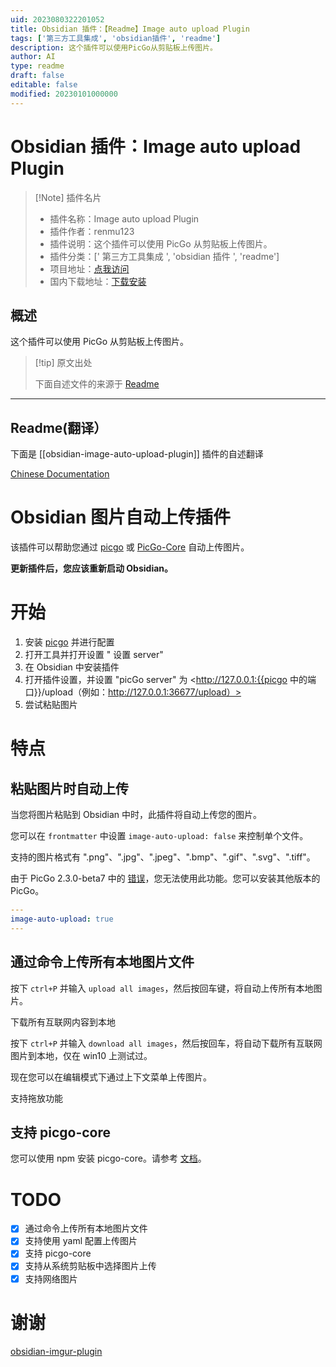 ```yaml
---
uid: 2023080322201052
title: Obsidian 插件：【Readme】Image auto upload Plugin
tags: ['第三方工具集成', 'obsidian插件', 'readme']
description: 这个插件可以使用PicGo从剪贴板上传图片。
author: AI
type: readme
draft: false
editable: false
modified: 20230101000000
---
```


# Obsidian 插件：Image auto upload Plugin

> [!Note] 插件名片
> - 插件名称：Image auto upload Plugin
> - 插件作者：renmu123
> - 插件说明：这个插件可以使用 PicGo 从剪贴板上传图片。
> - 插件分类：[' 第三方工具集成 ', 'obsidian 插件 ', 'readme']
> - 项目地址：[点我访问](https://github.com/renmu123/obsidian-image-auto-upload-plugin)
> - 国内下载地址：[下载安装](https://pkmer.cn/products/plugin/pluginMarket/?obsidian-image-auto-upload-plugin)

## 概述

这个插件可以使用 PicGo 从剪贴板上传图片。

> [!tip] 原文出处
>
>下面自述文件的来源于 [Readme](https://ghproxy.net/https://raw.githubusercontent.com/renmu123/obsidian-image-auto-upload-plugin/master/README.md)
>

---

## Readme(翻译）

下面是 [[obsidian-image-auto-upload-plugin]] 插件的自述翻译

[Chinese Documentation](readme-zh.md)

# Obsidian 图片自动上传插件

该插件可以帮助您通过 [picgo](https://github.com/Molunerfinn/PicGo) 或 [PicGo-Core](https://picgo.github.io/PicGo-Core-Doc/) 自动上传图片。

**更新插件后，您应该重新启动 Obsidian。**

# 开始

1. 安装 [picgo](https://github.com/Molunerfinn/PicGo) 并进行配置
2. 打开工具并打开设置 " 设置 server"
3. 在 Obsidian 中安装插件
4. 打开插件设置，并设置 "picGo server" 为 <http://127.0.0.1:{{picgo 中的端口}}/upload（例如：http://127.0.0.1:36677/upload）>
5. 尝试粘贴图片

# 特点

## 粘贴图片时自动上传

当您将图片粘贴到 Obsidian 中时，此插件将自动上传您的图片。

您可以在 `frontmatter` 中设置 `image-auto-upload: false` 来控制单个文件。

支持的图片格式有 ".png"、".jpg"、".jpeg"、".bmp"、".gif"、".svg"、".tiff"。

由于 PicGo 2.3.0-beta7 中的 [错误](https://github.com/renmu123/obsidian-image-auto-upload-plugin/issues/2)，您无法使用此功能。您可以安装其他版本的 PicGo。

```yaml
---
image-auto-upload: true
---
```

## 通过命令上传所有本地图片文件

按下 `ctrl+P` 并输入 `upload all images`，然后按回车键，将自动上传所有本地图片。

下载所有互联网内容到本地

按下 `ctrl+P` 并输入 `download all images`，然后按回车，将自动下载所有互联网图片到本地，仅在 win10 上测试过。

现在您可以在编辑模式下通过上下文菜单上传图片。

支持拖放功能

## 支持 picgo-core

您可以使用 npm 安装 picgo-core。请参考 [文档](https://picgo.github.io/PicGo-Core-Doc/)。

# TODO

- [x] 通过命令上传所有本地图片文件
- [x] 支持使用 yaml 配置上传图片
- [x] 支持 picgo-core
- [x] 支持从系统剪贴板中选择图片上传
- [x] 支持网络图片

# 谢谢

[obsidian-imgur-plugin](https://github.com/gavvvr/obsidian-imgur-plugin)
